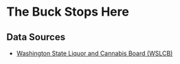 # The Buck Stops Here

## Data Sources

- [Washington State Liquor and Cannabis Board (WSLCB)](https://lcb.box.com/s/xseghpsq2t4i1musxj6mgd7b8rhxe7bm)
